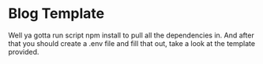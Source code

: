 # Blog Template
Well ya gotta run script npm install to pull all the dependencies in.
And after that you should create a .env file and fill that out, take a look at the template provided.


